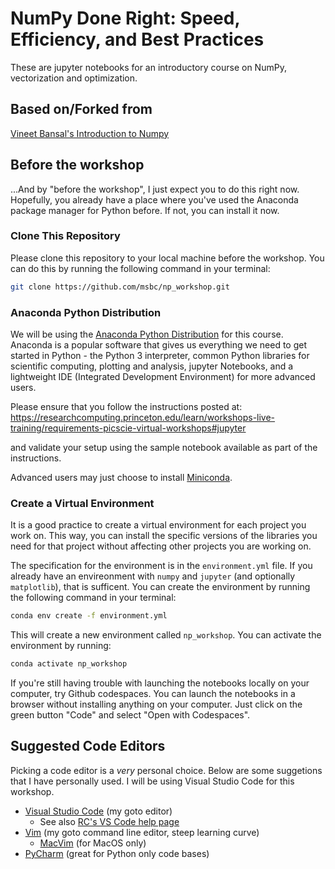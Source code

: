 # NumPy Done Right: Speed, Efficiency, and Best Practices

These are jupyter notebooks for an introductory course on NumPy, vectorization and optimization.

## Based on/Forked from

[Vineet Bansal's Introduction to Numpy](https://github.com/vineetbansal/np_workshop)

## Before the workshop

...And by "before the workshop", I just expect you to do this right now. Hopefully, you already have a place where you've used the Anaconda package manager for Python before. If not, you can install it now.

### Clone This Repository

Please clone this repository to your local machine before the workshop. You can do this by running the following command in your terminal:

```bash
git clone https://github.com/msbc/np_workshop.git
```

### Anaconda Python Distribution

We will be using the [Anaconda Python Distribution](https://www.anaconda.com/download) for this course. Anaconda is a popular software that gives us everything we need to get started in Python - the Python 3 interpreter, common Python libraries for scientific computing, plotting and analysis, jupyter Notebooks, and a lightweight IDE (Integrated Development Environment) for more advanced users.

Please ensure that you follow the instructions posted at:
https://researchcomputing.princeton.edu/learn/workshops-live-training/requirements-picscie-virtual-workshops#jupyter

and validate your setup using the sample notebook available as part of the instructions.

Advanced users may just choose to install [Miniconda](https://docs.conda.io/en/latest/miniconda.html).

### Create a Virtual Environment

It is a good practice to create a virtual environment for each project you work on. This way, you can install the specific versions of the libraries you need for that project without affecting other projects you are working on.

The specification for the environment is in the `environment.yml` file. If you already have an envireonment with `numpy` and `jupyter` (and optionally `matplotlib`), that is sufficent. You can create the environment by running the following command in your terminal:

```bash
conda env create -f environment.yml
```

This will create a new environment called `np_workshop`. You can activate the environment by running:

```bash
conda activate np_workshop
```

If you're still having trouble with launching the notebooks locally on your computer, try Github codespaces. You can launch the notebooks in a browser without installing anything on your computer. Just click on the green button "Code" and select "Open with Codespaces".

## Suggested Code Editors

Picking a code editor is a *very* personal choice. Below are some suggetions that I have personally used. I will be using Visual Studio Code for this workshop.

- [Visual Studio Code](https://code.visualstudio.com/) (my goto editor)
  - See also [RC's VS Code help page](https://researchcomputing.princeton.edu/support/knowledge-base/vs-code)
- [Vim](https://www.vim.org/) (my goto command line editor, steep learning curve)
  - [MacVim](https://macvim.org/) (for MacOS only)
- [PyCharm](https://www.jetbrains.com/pycharm/) (great for Python only code bases)
